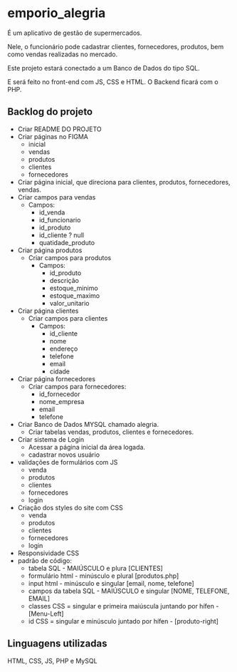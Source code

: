 # **emporio_alegria**
É um aplicativo de gestão de supermercados.

Nele, o funcionário pode cadastrar clientes, fornecedores, produtos, bem como vendas realizadas no mercado.

Este projeto estará conectado a um Banco de Dados do tipo SQL.

E será feito no front-end com JS, CSS e HTML.
O Backend ficará com o PHP.

## **Backlog do projeto**

- Criar README DO PROJETO
- Criar páginas no FIGMA
  - inicial
  - vendas
  - produtos
  - clientes
  - fornecedores
- Criar página inicial, que direciona para clientes, produtos, fornecedores, vendas.
- Criar campos para vendas
  - Campos:
    - id_venda
    - id_funcionario
    - id_produto
    - id_cliente ? null
    - quatidade_produto
- Criar página produtos
  - Criar campos para produtos
    - Campos:
      - id_produto
      - descrição
      - estoque_minimo
      - estoque_maximo
      - valor_unitario
- Criar página clientes 
  - Criar campos para clientes
    - Campos:
      - id_cliente
      -   nome
      -   endereço
      -   telefone
      -   email
      -   cidade
- Criar página fornecedores
  - Criar campos para fornecedores:
    - id_fornecedor
    - nome_empresa
    - email
    - telefone
- Criar Banco de Dados MYSQL chamado alegria.
  - Criar tabelas vendas, produtos, clientes e fornecedores.
- Criar sistema de Login
  - Acessar a página inicial da área logada.
  - cadastrar novos usuário
- validações de formulários com JS
  -   venda
  -   produtos
  -   clientes
  -   fornecedores
  -   login
 - Criação dos styles do site com CSS
   -   venda
   -   produtos
   -   clientes
   -   fornecedores
   -   login
  - Responsividade CSS
- padrão de código:
  -   tabela SQL - MAIÚSCULO e plura [CLIENTES]
  -   formulário html - minúsculo e plural [produtos.php]
  -   input html - minúsculo e singular [email, nome, telefone]
  -   campos da tabela SQL - MAIÚSCULO e singular [NOME, TELEFONE, EMAIL]
  -   classes CSS = singular e primeira maiúscula juntando por hífen - [Menu-Left]
  -   id CSS = singular e minúsculo juntado por hífen - [produto-right]

## **Linguagens utilizadas**

HTML, CSS, JS, PHP e MySQL
